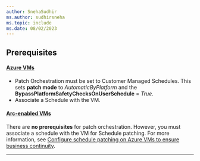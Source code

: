 ```yaml
---
author: SnehaSudhir
ms.author: sudhirsneha
ms.topic: include
ms.date: 08/02/2023
---
```



## Prerequisites

#### [Azure VMs](#tab/avms)

- Patch Orchestration must be set to Customer Managed Schedules. This sets **patch mode** to *AutomaticByPlatform* and the **BypassPlatformSafetyChecksOnUserSchedule** = *True*.
- Associate a Schedule with the VM.
             
#### [Arc-enabled VMs](#tab/arcvms)

There are **no prerequisites** for patch orchestration. However, you must associate a schedule with the VM for Schedule patching. For more information, see [Configure schedule patching on Azure VMs to ensure business continuity](../prerequsite-for-schedule-patching.md).

---
